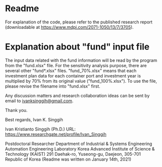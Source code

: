# Readme

For explanation of the code, please refer to the published research report (downloadable at https://www.mdpi.com/2071-1050/13/7/3705).


# Explanation about "fund" input file

The input data related with the fund information will be read by the program from the "fund.xlsx" file. 
For the sensitivity analysis purpose, there are several other "fund*.xlsx" files.
"fund_70%.xlsx" means that each investment plan data for each container port and investment year is multiplied by 70% from its original value ("fund_100%.xlsx").
To use the file, please revise the filename into "fund.xlsx" first.


Any discussion matters and research collaboration ideas can be sent by email to ivanksinggih@gmail.com.

Thank you.

Best regards,
Ivan K. Singgih

Ivan Kristianto Singgih (Ph.D.)
URL: https://www.researchgate.net/profile/Ivan_Singgih

Postdoctoral Researcher
Department of Industrial & Systems Engineering
Automation Engineering Laboratory
Korea Advanced Institute of Science & Technology (KAIST)
291 Daehak-ro, Yuseong-gu, Daejeon, 305-701
Republic of Korea
(Readme was written on January 14th, 2021)

